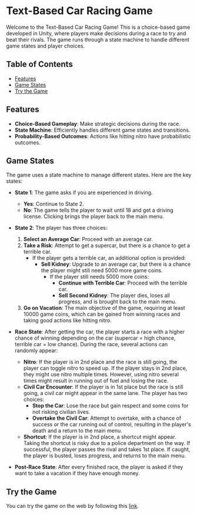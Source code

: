 # Text-Based Car Racing Game

Welcome to the Text-Based Car Racing Game! This is a choice-based game developed in Unity, where players make decisions during a race to try and beat their rivals. The game runs through a state machine to handle different game states and player choices.

## Table of Contents

- [Features](#features)
- [Game States](#game-states)
- [Try the Game](#try-the-game)

## Features

- **Choice-Based Gameplay**: Make strategic decisions during the race.
- **State Machine**: Efficiently handles different game states and transitions.
- **Probability-Based Outcomes**: Actions like hitting nitro have probabilistic outcomes.

## Game States

The game uses a state machine to manage different states. Here are the key states:

- **State 1**: The game asks if you are experienced in driving.
  - **Yes**: Continue to State 2.
  - **No**: The game tells the player to wait until 18 and get a driving license. Clicking brings the player back to the main menu.

- **State 2**: The player has three choices:
  1. **Select an Average Car**: Proceed with an average car.
  2. **Take a Risk**: Attempt to get a supercar, but there is a chance to get a terrible car.
     - If the player gets a terrible car, an additional option is provided:
       - **Sell Kidney**: Upgrade to an average car, but there is a chance the player might still need 5000 more game coins.
         - If the player still needs 5000 more coins:
           - **Continue with Terrible Car**: Proceed with the terrible car.
           - **Sell Second Kidney**: The player dies, loses all progress, and is brought back to the main menu.
  3. **Go on Vacation**: The main objective of the game, requiring at least 10000 game coins, which can be gained from winning races and taking good actions like hitting nitro.

- **Race State**: After getting the car, the player starts a race with a higher chance of winning depending on the car (supercar = high chance, terrible car = low chance). During the race, several actions can randomly appear:
  - **Nitro**: If the player is in 2nd place and the race is still going, the player can toggle nitro to speed up. If the player stays in 2nd place, they might use nitro multiple times. However, using nitro several times might result in running out of fuel and losing the race.
  - **Civil Car Encounter**: If the player is in 1st place but the race is still going, a civil car might appear in the same lane. The player has two choices:
    - **Stop the Car**: Lose the race but gain respect and some coins for not risking civilian lives.
    - **Overtake the Civil Car**: Attempt to overtake, with a chance of success or the car running out of control, resulting in the player's death and a return to the main menu.
  - **Shortcut**: If the player is in 2nd place, a shortcut might appear. Taking the shortcut is risky due to a police department on the way. If successful, the player passes the rival and takes 1st place. If caught, the player is busted, loses progress, and returns to the main menu.

- **Post-Race State**: After every finished race, the player is asked if they want to take a vacation if they have enough money.

## Try the Game

You can try the game on the web by following this [link](https://simmer.io/@AbdulTara/b1). 
